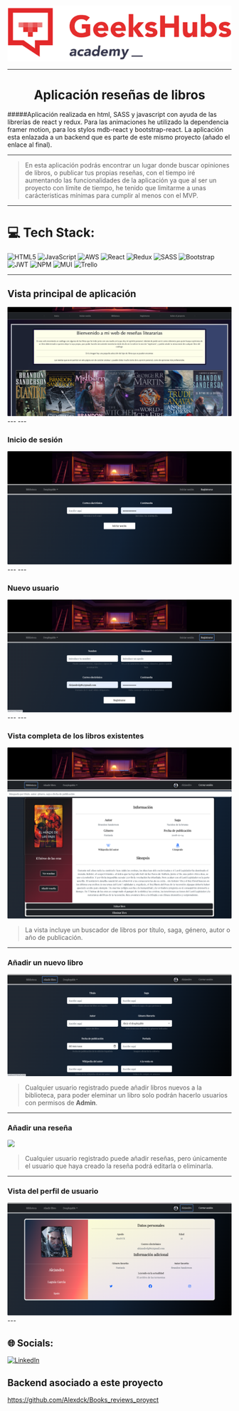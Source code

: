<img src="/public/Img/geeks.png" style="width:900px; border-radius:0.1em;"/>

---

# <center>Aplicación reseñas de libros </center>

#####Aplicación realizada en html, SASS y javascript con ayuda de las librerías de react y redux. Para las animaciones he utilizado la dependencia framer motion, para los stylos mdb-react y bootstrap-react. La aplicación esta enlazada a un backend que es parte de este mismo proyecto (añado el enlace al final).


---
>En esta aplicación podrás encontrar un lugar donde buscar opiniones de libros, o publicar tus propias reseñas, con el tiempo iré aumentando las funcionalidades de la aplicación ya que al ser un proyecto con límite de tiempo, he tenido que limitarme a unas carácteristicas mínimas para cumplir al menos con el MVP.
---

# 💻 Tech Stack:

![HTML5](https://img.shields.io/badge/html5-%23E34F26.svg?style=for-the-badge&logo=html5&logoColor=white) ![JavaScript](https://img.shields.io/badge/javascript-%23323330.svg?style=for-the-badge&logo=javascript&logoColor=%23F7DF1E) ![AWS](https://img.shields.io/badge/AWS-%23FF9900.svg?style=for-the-badge&logo=amazon-aws&logoColor=white) ![React](https://img.shields.io/badge/react-%2320232a.svg?style=for-the-badge&logo=react&logoColor=%2361DAFB) ![Redux](https://img.shields.io/badge/redux-%23593d88.svg?style=for-the-badge&logo=redux&logoColor=white) ![SASS](https://img.shields.io/badge/SASS-hotpink.svg?style=for-the-badge&logo=SASS&logoColor=white) ![Bootstrap](https://img.shields.io/badge/bootstrap-%23563D7C.svg?style=for-the-badge&logo=bootstrap&logoColor=white) ![JWT](https://img.shields.io/badge/JWT-black?style=for-the-badge&logo=JSON%20web%20tokens) ![NPM](https://img.shields.io/badge/NPM-%23000000.svg?style=for-the-badge&logo=npm&logoColor=white) ![MUI](https://img.shields.io/badge/MUI-%230081CB.svg?style=for-the-badge&logo=material-ui&logoColor=white) ![Trello](https://img.shields.io/badge/Trello-%23026AA7.svg?style=for-the-badge&logo=Trello&logoColor=white)

---
## Vista principal de aplicación
<img src="/public/Img/Home.png" style="border-radius:0.1em;"/>
---
---

### Inicio de sesión
<img src="/public/Img/Login.png" style="border-radius:0.1em;"/>
---
---

### Nuevo usuario
<img src="/public/Img/Registro.png" style="border-radius:0.1em;"/>
---
---

### Vista completa de los libros existentes
<img src="/public/Img/Libro1.png" style="margin-bottom:-1em; border-radius:0.1em;"/>
<img src="/public/Img/Libro2.png" style="border-radius:0.1em;"/>

>La vista incluye un buscador de libros por título, saga, género, autor o año de publicación.
---

### Añadir un nuevo libro
<img src="/public/Img/NuevoLibro.png" style="border-radius:0.1em;"/>

>Cualquier usuario registrado puede añadir libros nuevos a la biblioteca, para poder eleminar un libro solo podrán hacerlo usuarios con permisos de <b>Admin</b>. 
---

### Añadir una reseña
<img src="/public/Img/Reseñas.png" style="border-radius:0.1em;"/>

>Cualquier usuario registrado puede añadir reseñas, pero únicamente el usuario que haya creado la reseña podrá editarla o eliminarla.
---

### Vista del perfil de usuario
<img src="/public/Img/Perfil.png" style="border-radius:0.1em;"/>
---


## 🌐 Socials:
[![LinkedIn](https://img.shields.io/badge/LinkedIn-%230077B5.svg?logo=linkedin&logoColor=white)](https://www.linkedin.com/in/alejandrolaguia/) 

## Backend asociado a este proyecto

https://github.com/Alexdck/Books_reviews_proyect





